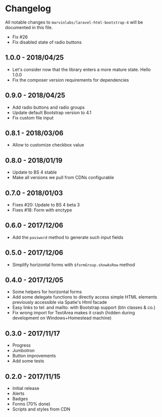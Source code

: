 # Changelog

All notable changes to `marvinlabs/laravel-html-bootstrap-4` will be documented in this file.

- Fix #26
- Fix disabled state of radio buttons

## 1.0.0 - 2018/04/25

- Let's consider now that the library enters a more mature state. Hello 1.0.0
- Fix the composer version requirements for dependencies

## 0.9.0 - 2018/04/25

- Add radio buttons and radio groups
- Update default Bootstrap version to 4.1
- Fix custom file input

## 0.8.1 - 2018/03/06

- Allow to customize checkbox value

## 0.8.0 - 2018/01/19

- Update to BS 4 stable
- Make all versions we pull from CDNs configurable

## 0.7.0 - 2018/01/03

- Fixes #20: Update to BS 4 beta 3
- Fixes #18: Form with enctype

## 0.6.0 - 2017/12/06

- Add the `password` method to generate such input fields

## 0.5.0 - 2017/12/06

- Simplify horizontal forms with `$formGroup.showAsRow` method

## 0.4.0 - 2017/12/05

- Some helpers for horizontal forms
- Add some delegate functions to directly access simple HTML elements previously accessible via Spatie's Html facade
- Easy links to tel: and mailto: with Bootstrap support (btn classes & co.) 
- Fix wrong import for TextArea makes it crash (hidden during development on Windows+Homestead machine)

## 0.3.0 - 2017/11/17

- Progress
- Jumbotron
- Button improvements
- Add some tests

## 0.2.0 - 2017/11/15

- Initial release
- Alerts 
- Badges
- Forms (70% done) 
- Scripts and styles from CDN
